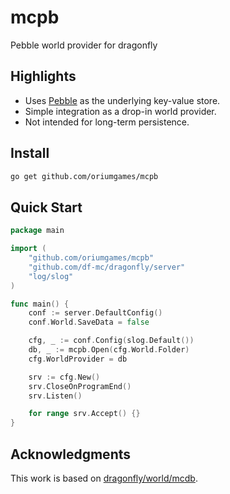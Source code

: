# mcpb
Pebble world provider for dragonfly

## Highlights
- Uses [Pebble](https://github.com/cockroachdb/pebble) as the underlying key-value store.
- Simple integration as a drop-in world provider.
- Not intended for long-term persistence.

## Install
```sh
go get github.com/oriumgames/mcpb
```

## Quick Start
```go
package main

import (
    "github.com/oriumgames/mcpb"
    "github.com/df-mc/dragonfly/server"
    "log/slog"
)

func main() {
    conf := server.DefaultConfig()
    conf.World.SaveData = false

    cfg, _ := conf.Config(slog.Default())
    db, _ := mcpb.Open(cfg.World.Folder)
    cfg.WorldProvider = db

    srv := cfg.New()
    srv.CloseOnProgramEnd()
    srv.Listen()

    for range srv.Accept() {}
}
```

## Acknowledgments
This work is based on [dragonfly/world/mcdb](https://github.com/df-mc/dragonfly/tree/master/server/world/mcdb).
